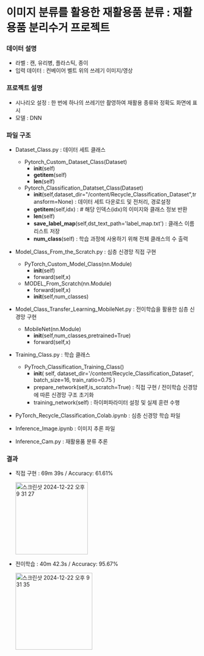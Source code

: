# 이미지 분류를 활용한 재활용품 분류 : 재활용품 분리수거 프로젝트
### 데이터 설명
- 라벨 : 캔, 유리병, 플라스틱, 종이
- 입력 데이터 : 컨베이어 벨트 위의 쓰레기 이미지/영상
### 프로젝트 설명
- 시나리오 설정 : 한 번에 하나의 쓰레기만 촬영하여 재활용 종류와 정확도 화면에 표시
- 모델 : DNN

### 파일 구조
- Dataset_Class.py : 데이터 세트 클래스
  - Pytorch_Custom_Dataset_Class(Dataset)
    - __init__(self)
    - __getitem__(self)
    - __len__(self)
  - Pytorch_Classification_Datatset_Class(Dataset)
    - __init__(self,dataset_dir="/content/Recycle_Classification_Dataset",transform=None) : 데이터 세트 다운로드 및 전처리, 경로설정
    - __getitem__(self,idx) : # 해당 인덱스(idx)의 이미지와 클래스 정보 반환
    - __len__(self)
    - __save_label_map__(self,dst_text_path='label_map.txt') : 클래스 이름 리스트 저장
    - __num_class__(self) : 학습 과정에 사용하기 위해 전체 클래스의 수 출력
- Model_Class_From_the_Scratch.py : 심층 신경망 직접 구현
  - PyTorch_Custom_Model_Class(nn.Module)
    - __init__(self)
    - forward(self,x)
  - MODEL_From_Scratch(nn.Module)
    - forward(self,x)
    - __init__(self,num_classes)
- Model_Class_Transfer_Learning_MobileNet.py : 전이학습을 활용한 심층 신경망 구현
  - MobileNet(nn.Module)
    - __init__(self,num_classes,pretrained=True)
    - forward(self,x)
- Training_Class.py : 학습 클래스
  - PyTroch_Classification_Training_Class()
    - __init__(
      self,
      dataset_dir='/content/Recycle_Classification_Dataset',
      batch_size=16,
      train_ratio=0.75
      )
    - prepare_network(self,is_scratch=True) : 직접 구현 / 전이학습 신경망에 따른 신경망 구조 초기화
    - training_network(self) : 하이퍼파라미터 설정 및 실제 훈련 수행
- PyTorch_Recycle_Classification_Colab.ipynb : 심층 신경망 학습 파일
- Inference_Image.ipynb : 이미지 추론 파일

- Inference_Cam.py : 재활용품 분류 추론



### 결과
- 직접 구현 : 69m 39s / Accuracy: 61.61%

  <img width="189" alt="스크린샷 2024-12-22 오후 9 31 27" src="https://github.com/user-attachments/assets/e300021e-365e-4c4e-a87a-c113300aff4c" />
  
- 전이학습 : 40m 42.3s / Accuracy: 95.67%

  <img width="201" alt="스크린샷 2024-12-22 오후 9 31 35" src="https://github.com/user-attachments/assets/9be4e1d0-7a9a-4b68-8138-c4480f125501" />
